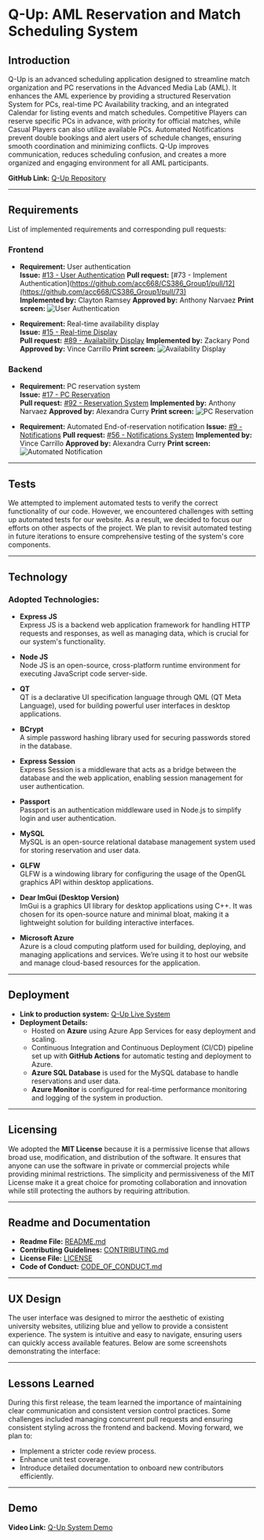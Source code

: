 # Q-Up: AML Reservation and Match Scheduling System

## Introduction
Q-Up is an advanced scheduling application designed to streamline match organization and PC reservations in the Advanced Media Lab (AML). It enhances the AML experience by providing a structured Reservation System for PCs, real-time PC Availability tracking, and an integrated Calendar for listing events and match schedules. Competitive Players can reserve specific PCs in advance, with priority for official matches, while Casual Players can also utilize available PCs. Automated Notifications prevent double bookings and alert users of schedule changes, ensuring smooth coordination and minimizing conflicts. Q-Up improves communication, reduces scheduling confusion, and creates a more organized and engaging environment for all AML participants.

**GitHub Link:** [Q-Up Repository](https://github.com/acc668/CS386_Group1)

---

## Requirements
List of implemented requirements and corresponding pull requests:

### Frontend
- **Requirement:** User authentication  
  **Issue:** [#13 - User Authentication](https://github.com/acc668/CS386_Group1/issues/13)
  **Pull request:** [#73 - Implement Authentication](https://github.com/acc668/CS386_Group1/pull/12](https://github.com/acc668/CS386_Group1/pull/73)  
  **Implemented by:** Clayton Ramsey
  **Approved by:** Anthony Narvaez
  **Print screen:** ![User Authentication](deliverables/images/userAuthentication.png)

- **Requirement:** Real-time availability display  
  **Issue:** [#15 - Real-time Display](https://github.com/acc668/CS386_Group1/issues/15)  
  **Pull request:** [#89 - Availability Display](https://github.com/acc668/CS386_Group1/pull/89) 
  **Implemented by:** Zackary Pond
  **Approved by:** Vince Carrillo
  **Print screen:** ![Availability Display](deliverables/images/availabilityDisplay.png)

### Backend
- **Requirement:** PC reservation system  
  **Issue:** [#17 - PC Reservation](https://github.com/acc668/CS386_Group1/issues/17)  
  **Pull request:** [#92 - Reservation System](https://github.com/acc668/CS386_Group1/pull/92)
  **Implemented by:** Anthony Narvaez
  **Approved by:** Alexandra Curry
  **Print screen:** ![PC Reservation](deliverables/images/pcReservation.png)

- **Requirement:** Automated End-of-reservation notification 
  **Issue:** [#9 - Notifications](https://github.com/acc668/CS386_Group1/issues/9)
  **Pull request:** [#56 - Notifications System](https://github.com/acc668/CS386_Group1/pull/56)
  **Implemented by:** Vince Carrillo
  **Approved by:** Alexandra Curry
  **Print screen:** ![Automated Notification](deliverables/images/automatedNotification.png)

---

## Tests  
We attempted to implement automated tests to verify the correct functionality of our code. However, we encountered challenges with setting up automated tests for our website. As a result, we decided to focus our efforts on other aspects of the project. We plan to revisit automated testing in future iterations to ensure comprehensive testing of the system's core components.

---

## Technology
### Adopted Technologies:
- **Express JS**  
  Express JS is a backend web application framework for handling HTTP requests and responses, as well as managing data, which is crucial for our system's functionality.

- **Node JS**  
  Node JS is an open-source, cross-platform runtime environment for executing JavaScript code server-side.

- **QT**  
  QT is a declarative UI specification language through QML (QT Meta Language), used for building powerful user interfaces in desktop applications.

- **BCrypt**  
  A simple password hashing library used for securing passwords stored in the database.

- **Express Session**  
  Express Session is a middleware that acts as a bridge between the database and the web application, enabling session management for user authentication.

- **Passport**  
  Passport is an authentication middleware used in Node.js to simplify login and user authentication.

- **MySQL**  
  MySQL is an open-source relational database management system used for storing reservation and user data.

- **GLFW**  
  GLFW is a windowing library for configuring the usage of the OpenGL graphics API within desktop applications.

- **Dear ImGui (Desktop Version)**  
  ImGui is a graphics UI library for desktop applications using C++. It was chosen for its open-source nature and minimal bloat, making it a lightweight solution for building interactive interfaces.

- **Microsoft Azure**  
  Azure is a cloud computing platform used for building, deploying, and managing applications and services. We’re using it to host our website and manage cloud-based resources for the application.

---

## Deployment
- **Link to production system:** [Q-Up Live System](https://aan266.z13.web.core.windows.net/)
- **Deployment Details:**
    - Hosted on **Azure** using Azure App Services for easy deployment and scaling.
    - Continuous Integration and Continuous Deployment (CI/CD) pipeline set up with **GitHub Actions** for automatic testing and deployment to Azure.
    - **Azure SQL Database** is used for the MySQL database to handle reservations and user data.
    - **Azure Monitor** is configured for real-time performance monitoring and logging of the system in production.

---

## Licensing
We adopted the **MIT License** because it is a permissive license that allows broad use, modification, and distribution of the software. It ensures that anyone can use the software in private or commercial projects while providing minimal restrictions. The simplicity and permissiveness of the MIT License make it a great choice for promoting collaboration and innovation while still protecting the authors by requiring attribution.

---

## Readme and Documentation
- **Readme File:** [README.md](https://github.com/acc668/CS386_Group1/blob/main/README.md)  
- **Contributing Guidelines:** [CONTRIBUTING.md](https://github.com/acc668/CS386_Group1/blob/main/CONTRIBUTING.md)  
- **License File:** [LICENSE](https://github.com/acc668/CS386_Group1/blob/main/LICENSE)  
- **Code of Conduct:** [CODE_OF_CONDUCT.md](https://github.com/acc668/CS386_Group1/blob/main/CODE_OF_CONDUCT.md)  

---

## UX Design
The user interface was designed to mirror the aesthetic of existing university websites, utilizing blue and yellow to provide a consistent experience. The system is intuitive and easy to navigate, ensuring users can quickly access available features. Below are some screenshots demonstrating the interface:

---

## Lessons Learned
During this first release, the team learned the importance of maintaining clear communication and consistent version control practices. Some challenges included managing concurrent pull requests and ensuring consistent styling across the frontend and backend. Moving forward, we plan to:
- Implement a stricter code review process.
- Enhance unit test coverage.
- Introduce detailed documentation to onboard new contributors efficiently.

---

## Demo
**Video Link:** [Q-Up System Demo](https://youtu.be/WsSoMz9_Xo0)
